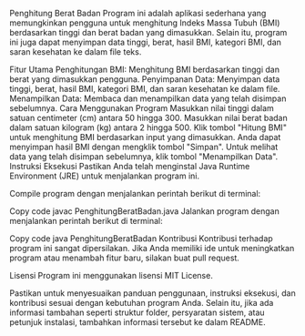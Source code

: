 Penghitung Berat Badan Program ini adalah aplikasi sederhana yang memungkinkan pengguna untuk menghitung Indeks Massa Tubuh (BMI) berdasarkan tinggi dan berat badan yang dimasukkan. Selain itu, program ini juga dapat menyimpan data tinggi, berat, hasil BMI, kategori BMI, dan saran kesehatan ke dalam file teks.

Fitur Utama Penghitungan BMI: Menghitung BMI berdasarkan tinggi dan berat yang dimasukkan pengguna. Penyimpanan Data: Menyimpan data tinggi, berat, hasil BMI, kategori BMI, dan saran kesehatan ke dalam file. Menampilkan Data: Membaca dan menampilkan data yang telah disimpan sebelumnya. Cara Menggunakan Program Masukkan nilai tinggi dalam satuan centimeter (cm) antara 50 hingga 300. Masukkan nilai berat badan dalam satuan kilogram (kg) antara 2 hingga 500. Klik tombol "Hitung BMI" untuk menghitung BMI berdasarkan input yang dimasukkan. Anda dapat menyimpan hasil BMI dengan mengklik tombol "Simpan". Untuk melihat data yang telah disimpan sebelumnya, klik tombol "Menampilkan Data". Instruksi Eksekusi Pastikan Anda telah menginstal Java Runtime Environment (JRE) untuk menjalankan program ini.

Compile program dengan menjalankan perintah berikut di terminal:

Copy code javac PenghitungBeratBadan.java Jalankan program dengan menjalankan perintah berikut di terminal:

Copy code java PenghitungBeratBadan Kontribusi Kontribusi terhadap program ini sangat dipersilakan. Jika Anda memiliki ide untuk meningkatkan program atau menambah fitur baru, silakan buat pull request.

Lisensi Program ini menggunakan lisensi MIT License.

Pastikan untuk menyesuaikan panduan penggunaan, instruksi eksekusi, dan kontribusi sesuai dengan kebutuhan program Anda. Selain itu, jika ada informasi tambahan seperti struktur folder, persyaratan sistem, atau petunjuk instalasi, tambahkan informasi tersebut ke dalam README.
